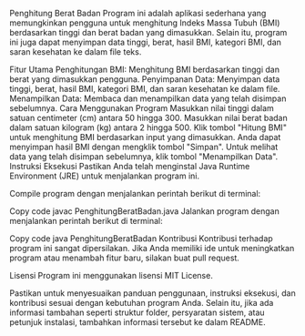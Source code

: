 Penghitung Berat Badan Program ini adalah aplikasi sederhana yang memungkinkan pengguna untuk menghitung Indeks Massa Tubuh (BMI) berdasarkan tinggi dan berat badan yang dimasukkan. Selain itu, program ini juga dapat menyimpan data tinggi, berat, hasil BMI, kategori BMI, dan saran kesehatan ke dalam file teks.

Fitur Utama Penghitungan BMI: Menghitung BMI berdasarkan tinggi dan berat yang dimasukkan pengguna. Penyimpanan Data: Menyimpan data tinggi, berat, hasil BMI, kategori BMI, dan saran kesehatan ke dalam file. Menampilkan Data: Membaca dan menampilkan data yang telah disimpan sebelumnya. Cara Menggunakan Program Masukkan nilai tinggi dalam satuan centimeter (cm) antara 50 hingga 300. Masukkan nilai berat badan dalam satuan kilogram (kg) antara 2 hingga 500. Klik tombol "Hitung BMI" untuk menghitung BMI berdasarkan input yang dimasukkan. Anda dapat menyimpan hasil BMI dengan mengklik tombol "Simpan". Untuk melihat data yang telah disimpan sebelumnya, klik tombol "Menampilkan Data". Instruksi Eksekusi Pastikan Anda telah menginstal Java Runtime Environment (JRE) untuk menjalankan program ini.

Compile program dengan menjalankan perintah berikut di terminal:

Copy code javac PenghitungBeratBadan.java Jalankan program dengan menjalankan perintah berikut di terminal:

Copy code java PenghitungBeratBadan Kontribusi Kontribusi terhadap program ini sangat dipersilakan. Jika Anda memiliki ide untuk meningkatkan program atau menambah fitur baru, silakan buat pull request.

Lisensi Program ini menggunakan lisensi MIT License.

Pastikan untuk menyesuaikan panduan penggunaan, instruksi eksekusi, dan kontribusi sesuai dengan kebutuhan program Anda. Selain itu, jika ada informasi tambahan seperti struktur folder, persyaratan sistem, atau petunjuk instalasi, tambahkan informasi tersebut ke dalam README.
